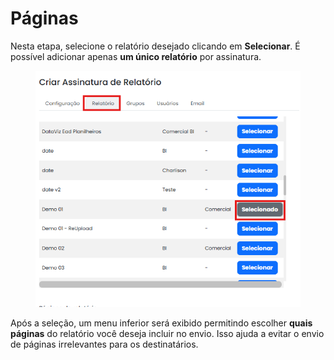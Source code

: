 # Páginas

Nesta etapa, selecione o relatório desejado clicando em **Selecionar**. É possível adicionar apenas **um único relatório** por assinatura.

<figure><img src="../../.gitbook/assets/Escolher relatorios.png" alt=""><figcaption></figcaption></figure>

Após a seleção, um menu inferior será exibido permitindo escolher **quais páginas** do relatório você deseja incluir no envio. Isso ajuda a evitar o envio de páginas irrelevantes para os destinatários.

<figure><img src="../../.gitbook/assets/escolher páginas.png" alt=""><figcaption></figcaption></figure>

